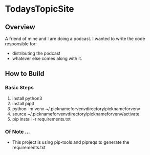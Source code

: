 # TodaysTopicSite

## Overview
A friend of mine and I are doing a podcast. 
I wanted to write the code responsible for:
- distributing the podcast
- whatever else comes along with it.

## How to Build

### Basic Steps
1. install python3
2. install pip3
3. python -m venv ~/.picknameforvenvdirectory/picknameforvenv
4. source ~/.picknameforvenvdirectory/picknameforvenv/activate
5. pip install -r requirements.txt

### Of Note ...
- This project is using pip-tools and pipreqs to generate the requirements.txt
